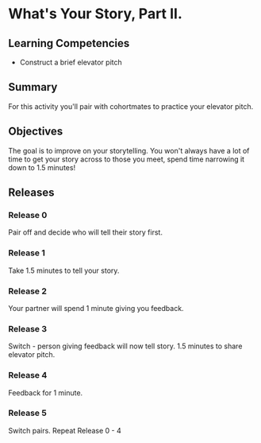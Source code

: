 # What's Your Story, Part II.

## Learning Competencies
- Construct a brief elevator pitch

## Summary
For this activity you'll pair with cohortmates to practice your elevator pitch.

## Objectives
The goal is to improve on your storytelling. You won't always have a lot of time to get your story across to those you meet, spend time narrowing it down to 1.5 minutes!

## Releases
### Release 0
Pair off and decide who will tell their story first.

### Release 1
Take 1.5 minutes to tell your story.

### Release 2
Your partner will spend 1 minute giving you feedback.

### Release 3
Switch - person giving feedback will now tell story. 1.5 minutes to share elevator pitch.

### Release 4
Feedback for 1 minute.

### Release 5
Switch pairs. Repeat Release 0 - 4

